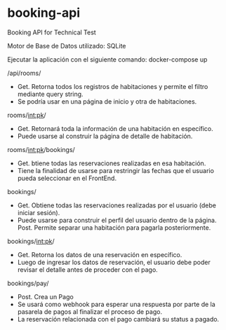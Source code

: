 # booking-api
Booking API for Technical Test

Motor de Base de Datos utilizado: SQLite

Ejecutar la aplicación con el siguiente comando: docker-compose up

/api/rooms/
 - Get. Retorna todos los registros de habitaciones y permite el filtro mediante query string.
 - Se podría usar en una página de inicio y otra de habitaciones.

rooms/<int:pk>/
 - Get. Retornará toda la información de una habitación en específico.
 - Puede usarse al construir la página de detalle de habitación.

rooms/<int:pk>/bookings/
 - Get. btiene todas las reservaciones realizadas en esa habitación.
 - Tiene la finalidad de usarse para restringir las fechas que el usuario pueda seleccionar en el FrontEnd.

bookings/
 - Get. Obtiene todas las reservaciones realizadas por el usuario (debe iniciar sesión).
 - Puede usarse para construir el perfil del usuario dentro de la página.
Post. Permite separar una habitación para pagarla posteriormente.

bookings/<int:pk>/
 - Get. Retorna los datos de una reservación en específico.
 - Luego de ingresar los datos de reservación, el usuario debe poder revisar el detalle antes de proceder con el pago.

bookings/pay/
 - Post. Crea un Pago
 - Se usará como webhook para esperar una respuesta por parte de la pasarela de pagos al finalizar el proceso de pago.
 - La reservación relacionada con el pago cambiará su status a pagado.